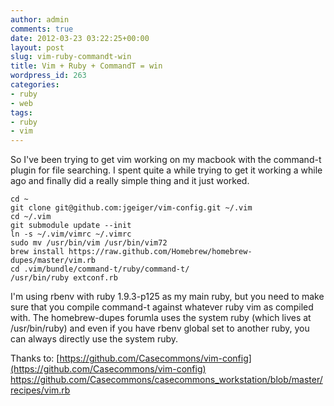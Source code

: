 ```yaml
---
author: admin
comments: true
date: 2012-03-23 03:22:25+00:00
layout: post
slug: vim-ruby-commandt-win
title: Vim + Ruby + CommandT = win
wordpress_id: 263
categories:
- ruby
- web
tags:
- ruby
- vim
---
```


So I've been trying to get vim working on my macbook with the command-t plugin for file searching. I spent quite a while trying to get it working a while ago and finally did a really simple thing and it just worked.


    
    cd ~
    git clone git@github.com:jgeiger/vim-config.git ~/.vim
    cd ~/.vim
    git submodule update --init
    ln -s ~/.vim/vimrc ~/.vimrc
    sudo mv /usr/bin/vim /usr/bin/vim72
    brew install https://raw.github.com/Homebrew/homebrew-dupes/master/vim.rb
    cd .vim/bundle/command-t/ruby/command-t/
    /usr/bin/ruby extconf.rb
    



I'm using rbenv with ruby 1.9.3-p125 as my main ruby, but you need to make sure that you compile command-t against whatever ruby vim as compiled with. The homebrew-dupes forumla uses the system ruby (which lives at /usr/bin/ruby) and even if you have rbenv global set to another ruby, you can always directly use the system ruby.

Thanks to:
[https://github.com/Casecommons/vim-config](https://github.com/Casecommons/vim-config)
[https://github.com/Casecommons/casecommons_workstation/blob/master/recipes/vim.rb
](https://github.com/Casecommons/casecommons_workstation/blob/master/recipes/vim.rb )
